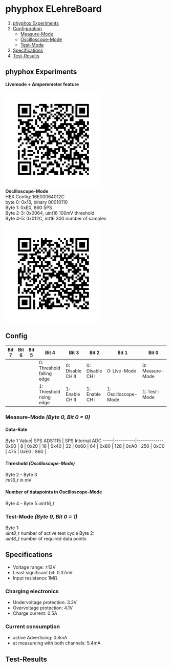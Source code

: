 
# phyphox ELehreBoard
1. [phyphox Experiments](#qr)
2. [Configuration](#config)
   * [Measure-Mode](#Measure-Mode)
   * [Oscilloscope-Mode](#Oscilloscope)
   * [Test-Mode](#Test-Mode) 
3. [Specifications](#Specification)
4. [Test-Results](#Test-Results)

## phyphox Experiments <a name="qr"></a>
**Livemode + Amperemeter feature**

![Livemode](XML/elehrelivemode.png?raw=true "Livemode")
<br>
**Oscilloscope-Mode** <br>
HEX Config: 16E00064012C <br>
byte 0: 0x16, binary 00010110 <br>
Byte 1: 0xE0, 860 SPS <br>
Byte 2-3:  0x0064, uint16 100mV threshold <br>
Byte 4-5:  0x012C, int16 300 number of samples

![Oscilloscope-Mode](XML/oscilloscope-mode.png?raw=true "Oscilloscope")



## Config <a name="config"></a>

Bit 7 | Bit 6 | Bit 5 | Bit 4 | Bit 3 | Bit 2 | Bit 1 | Bit 0
------|-------|-------|-------|-------|-------|-------|-------
| | | | 0: Threshold falling edge | 0: Disable CH II| 0: Disable CH I|  0: Live-Mode | 0: Measure-Mode
| | | | 1: Threshold rising edge | 1: Enable CH II| 1: Enable CH I | 1: Oscilloscope-Mode| 1: Test-Mode


### Measure-Mode *(Byte 0, Bit 0 = 0)* <a name="Measure-Mode"></a>
#### Data-Rate
Byte 1
Value| SPS ADS1115  | SPS Internal ADC
-----|----------|-------------
0x00  | 8 | 
0x20 | 16 |
0x40 | 32 |
0x60 | 64 |
0x80  | 128 |
0xA0  | 250 |
0xC0  | 475 |
0xE0  | 860 |

#### Threshold *(Oscilloscope-Mode)*
Byte 2 - Byte 3 <br>
*int16_t* in mV

#### Number of datapoints in Oscilloscope-Mode <a name="Oscilloscope"></a>
Byte 4 - Byte 5
*uint16_t*

### Test-Mode *(Byte 0, Bit 0 = 1)* <a name="Test-Mode"></a>
Byte 1: <br>
*uint8_t* number of active test cycle
Byte 2: <br>
*uint8_t* number of required data points

## Specifications <a name="Specification"></a>
* Voltage range: ±12V
* Least significant bit: 0.37mV
* Input resistance 1MΩ
### Charging electronics
* Undervoltage protection: 3.3V
* Overvoltage protection: 4.1V
* Charge current: 0.5A
### Current consumption
* active Advertising: 0.8mA
* at measureing with both channels: 5.4mA




## Test-Results <a name="Test-Results"></a>

